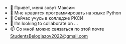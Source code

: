 - 👋 Привет, меня зовут Максим
- 👀 Мне нравится программировать  на  языке Python
- 🌱 Сейчас учусь в колледже РКСИ 
- 💞️ I’m looking to collaborate on ...
- 📫 Со мной можно связаться по этой почте StudentsBeloglazov2022@gmail.com

<!---
Prog-Maksim/Prog-Maksim is a ✨ special ✨ repository because its `README.md` (this file) appears on your GitHub profile.
You can click the Preview link to take a look at your changes.
--->
